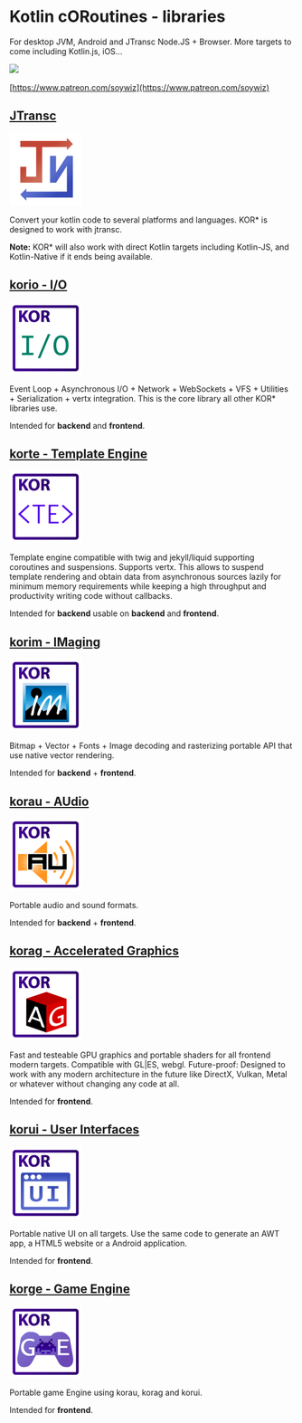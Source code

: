 # Kotlin cORoutines - libraries

For desktop JVM, Android and JTransc Node.JS + Browser.
More targets to come including Kotlin.js, iOS...

[![](https://raw.githubusercontent.com/soywiz/kor/master/patreon/patreon.png)](https://www.patreon.com/soywiz)

[https://www.patreon.com/soywiz](https://www.patreon.com/soywiz)

## [JTransc](http://github.com/jtransc/jtransc)

[![](/logos/128/jtransc.png)](http://github.com/jtransc/jtransc)

Convert your kotlin code to several platforms and languages.
KOR* is designed to work with jtransc.

**Note:** KOR* will also work with direct Kotlin targets including Kotlin-JS, and Kotlin-Native if it ends being available.

## [korio - I/O](http://github.com/soywiz/korio)

[![](/logos/128/korio.png)](http://github.com/soywiz/korio)

Event Loop + Asynchronous I/O + Network + WebSockets + VFS + Utilities + Serialization + vertx integration.
This is the core library all other KOR* libraries use.

Intended for **backend** and **frontend**.

## [korte - Template Engine](http://github.com/soywiz/korte)

[![](/logos/128/korte.png)](http://github.com/soywiz/korte)

Template engine compatible with twig and jekyll/liquid supporting coroutines and suspensions. Supports vertx.
This allows to suspend template rendering and obtain data from asynchronous sources lazily for minimum memory
requirements while keeping a high throughput and productivity writing code without callbacks.

Intended for **backend** usable on **backend** and **frontend**.

## [korim - IMaging](http://github.com/soywiz/korim)

[![](/logos/128/korim.png)](http://github.com/soywiz/korim)

Bitmap + Vector + Fonts + Image decoding and rasterizing portable API that use native vector rendering.

Intended for **backend** + **frontend**.

## [korau - AUdio](http://github.com/soywiz/korau)

[![](/logos/128/korau.png)](http://github.com/soywiz/korau)

Portable audio and sound formats.

Intended for **backend** + **frontend**.

## [korag - Accelerated Graphics](http://github.com/soywiz/korag)

[![](/logos/128/korag.png)](http://github.com/soywiz/korag)

Fast and testeable GPU graphics and portable shaders for all frontend modern targets.
Compatible with GL|ES, webgl. Future-proof: Designed to work with any modern architecture in the future like DirectX, Vulkan, Metal or whatever
without changing any code at all.

Intended for **frontend**.

## [korui - User Interfaces](http://github.com/soywiz/korui)

[![](/logos/128/korui.png)](http://github.com/soywiz/korui)

Portable native UI on all targets. Use the same code to generate an AWT app, a HTML5 website or a Android application. 

Intended for **frontend**.

## [korge - Game Engine](http://github.com/soywiz/korge)

[![](/logos/128/korge.png)](http://github.com/soywiz/korge)

Portable game Engine using korau, korag and korui.

Intended for **frontend**.

